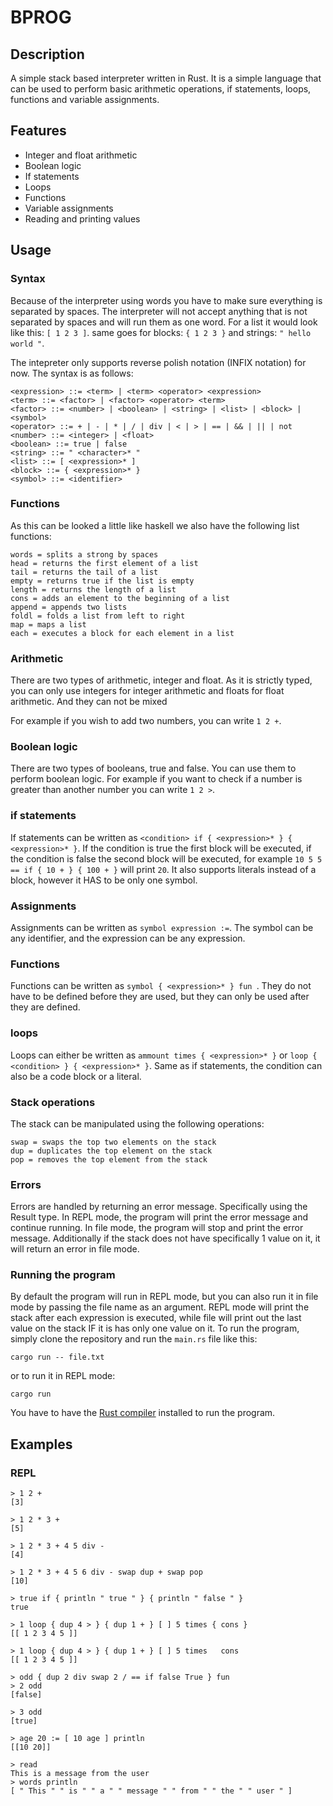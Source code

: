 # BPROG



## Description

A simple stack based interpreter written in Rust. It is a simple language that can be used to perform basic arithmetic operations, if statements, loops, functions and variable assignments.

## Features
- Integer and float arithmetic
- Boolean logic
- If statements
- Loops
- Functions
- Variable assignments
- Reading and printing values

## Usage
### Syntax
Because of the interpreter using words you have to make sure everything is separated by spaces. The interpreter will not accept anything that is not separated by spaces and will run them as one word. For a list it would look like this: `[ 1 2 3 ]`. same goes for blocks: `{ 1 2 3 }` and strings: `" hello world "`.

The intepreter only supports reverse polish notation (INFIX notation) for now. The syntax is as follows:
```
<expression> ::= <term> | <term> <operator> <expression>
<term> ::= <factor> | <factor> <operator> <term>
<factor> ::= <number> | <boolean> | <string> | <list> | <block> | <symbol>
<operator> ::= + | - | * | / | div | < | > | == | && | || | not
<number> ::= <integer> | <float>
<boolean> ::= true | false
<string> ::= " <character>* "
<list> ::= [ <expression>* ]
<block> ::= { <expression>* }
<symbol> ::= <identifier>
```

### Functions
As this can be looked a little like haskell we also have the following list functions:
```
words = splits a strong by spaces
head = returns the first element of a list
tail = returns the tail of a list
empty = returns true if the list is empty
length = returns the length of a list
cons = adds an element to the beginning of a list
append = appends two lists
foldl = folds a list from left to right
map = maps a list
each = executes a block for each element in a list
```

### Arithmetic
There are two types of arithmetic, integer and float. As it is strictly typed, you can only use integers for integer arithmetic and floats for float arithmetic. And they can not be mixed

For example if you wish to add two numbers, you can write  `1 2 +`.

### Boolean logic
There are two types of booleans, true and false. You can use them to perform boolean logic. For example if you want to check if a number is greater than another number you can write `1 2 >`. 

### if statements
If statements can be written as `<condition> if { <expression>* } { <expression>* }`. If the condition is true the first block will be executed, if the condition is false the second block will be executed, for example `10 5 5 == if { 10 + } { 100 + }` will print `20`. It also supports literals instead of a block, however it HAS to be only one symbol.

### Assignments
Assignments can be written as `symbol expression :=`. The symbol can be any identifier, and the expression can be any expression.

### Functions
Functions can be written as `symbol { <expression>* } fun `. They do not have to be defined before they are used, but they can only be used after they are defined.

### loops

Loops can either be written as `ammount times { <expression>* }` or `loop { <condition> } { <expression>* }`. Same as if statements, the condition can also be a code block or a literal.

### Stack operations
The stack can be manipulated using the following operations:
```
swap = swaps the top two elements on the stack
dup = duplicates the top element on the stack
pop = removes the top element from the stack
```

### Errors
Errors are handled by returning an error message. Specifically using the Result type. In REPL mode, the program will print the error message and continue running. In file mode, the program will stop and print the error message. Additionally if the stack does not have specifically 1 value on it, it will return an error in file mode.

### Running the program
By default the program will run in REPL mode, but you can also run it in file mode by passing the file name as an argument. REPL mode will print the stack after each expression is executed, while file will print out the last value on the stack IF it is has only one value on it.
To run the program, simply clone the repository and run the `main.rs` file like this:
```
cargo run -- file.txt
```
or to run it in REPL mode:
```
cargo run
```

You have to have the [Rust compiler](https://www.rust-lang.org/tools/install) installed to run the program. <br>

## Examples

### REPL
```
> 1 2 +
[3]

> 1 2 * 3 +
[5]

> 1 2 * 3 + 4 5 div -
[4]

> 1 2 * 3 + 4 5 6 div - swap dup + swap pop
[10]

> true if { println " true " } { println " false " }
true

> 1 loop { dup 4 > } { dup 1 + } [ ] 5 times { cons }
[[ 1 2 3 4 5 ]]

> 1 loop { dup 4 > } { dup 1 + } [ ] 5 times   cons  
[[ 1 2 3 4 5 ]]

> odd { dup 2 div swap 2 / == if false True } fun 
> 2 odd
[false]

> 3 odd
[true]

> age 20 := [ 10 age ] println
[[10 20]]

> read
This is a message from the user
> words println
[ " This " " is " " a " " message " " from " " the " " user " ]

